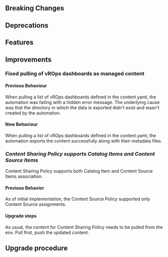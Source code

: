 [//]: # (VERSION_PLACEHOLDER DO NOT DELETE)
[//]: # (Used when working on a new release. Placed together with the Version.md)
[//]: # (Nothing here is optional. If a step must not be performed, it must be said so)
[//]: # (Do not fill the version, it will be done automatically)
[//]: # (Quick Intro to what is the focus of this release)

## Breaking Changes
[//]: # (### *Breaking Change*)
[//]: # (Describe the breaking change AND explain how to resolve it)
[//]: # (You can utilize internal links /e.g. link to the upgrade procedure, link to the improvement|deprecation that introduced this/)


## Deprecations
[//]: # (### *Deprecation*)
[//]: # (Explain what is deprecated and suggest alternatives)


[//]: # (Features -> New Functionality)
## Features
[//]: # (### *Feature Name*)
[//]: # (Describe the feature)
[//]: # (Optional But higlhy recommended Specify *NONE* if missing)
[//]: # (#### Relevant Documentation:)


[//]: # (Improvements -> Bugfixes/hotfixes or general improvements)
## Improvements
[//]: # (### *Improvement Name* )
[//]: # (Talk ONLY regarding the improvement)
[//]: # (Optional But higlhy recommended)
[//]: # (#### Previous Behavior)
[//]: # (Explain how it used to behave, regarding to the change)
[//]: # (Optional But higlhy recommended)
[//]: # (#### New Behavior)
[//]: # (Explain how it behaves now, regarding to the change)
[//]: # (Optional But higlhy recommended Specify *NONE* if missing)
[//]: # (#### Relevant Documentation:)

### Fixed pulling of vROps dashboards as managed content

#### Previous Behaviour

When pulling a list of vROps dashboards defined in the content.yaml, the automation was failing with a hidden error message.
The underlying cause was that the directory in which the data is exported didn't exist and wasn't created by the automation.

#### New Behaviour

When pulling a list of vROps dashboards defined in the content.yaml, the automation exports the content successfully along with
their metadata files.

### *Content Sharing Policy supports Catalog Items and Content Source Items*

Content Sharing Policy supports both Catalog Item and Content Source Items association.

#### Previous Behavior

As of initial implementation, the Content Source Policy supported only Content
Source assignments.

#### Upgrade steps

As usual, the content for Content Sharing Policy needs to be pulled from the env.
Pull first, push the updated content.

## Upgrade procedure
[//]: # (Explain in details if something needs to be done)

[//]: # (## Changelog)
[//]: # (Pull request links)
